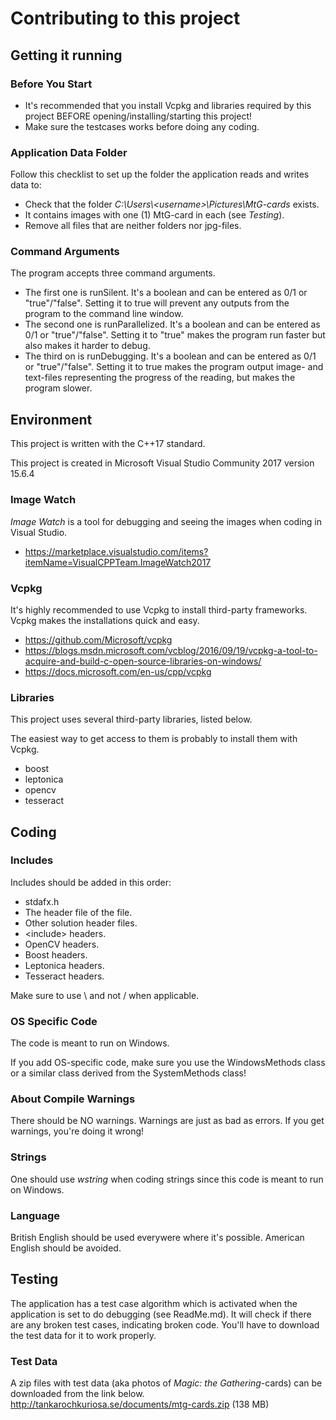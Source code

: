 # Contributing to this project

## Getting it running

### Before You Start
 * It's recommended that you install Vcpkg and libraries required by this project BEFORE opening/installing/starting this project!
 * Make sure the testcases works before doing any coding.

### Application Data Folder
Follow this checklist to set up the folder the application reads and writes data to:
 * Check that the folder *C:\Users\\&lt;username&gt;\Pictures\MtG-cards* exists.
 * It contains images with one (1) MtG-card in each (see *Testing*).
 * Remove all files that are neither folders nor jpg-files.
 
### Command Arguments
The program accepts three command arguments.
 * The first one is runSilent. It's a boolean and can be entered as 0/1 or "true"/"false". Setting it to true will prevent any outputs from the program to the command line window.
 * The second one is runParallelized. It's a boolean and can be entered as 0/1 or "true"/"false". Setting it to "true" makes the program run faster but also makes it harder to debug.
 * The third on is runDebugging. It's a boolean and can be entered as 0/1 or "true"/"false". Setting it to true makes the program output image- and text-files representing the progress of the reading, but makes the program slower.

## Environment
This project is written with the C++17 standard.

This project is created in Microsoft Visual Studio Community 2017 version 15.6.4

### Image Watch
*Image Watch* is a tool for debugging and seeing the images when coding in Visual Studio.
 * https://marketplace.visualstudio.com/items?itemName=VisualCPPTeam.ImageWatch2017

### Vcpkg
It's highly recommended to use Vcpkg to install third-party frameworks.
Vcpkg makes the installations quick and easy.
 * https://github.com/Microsoft/vcpkg
 * https://blogs.msdn.microsoft.com/vcblog/2016/09/19/vcpkg-a-tool-to-acquire-and-build-c-open-source-libraries-on-windows/
 * https://docs.microsoft.com/en-us/cpp/vcpkg

### Libraries
This project uses several third-party libraries, listed below.

The easiest way to get access to them is probably to install them with Vcpkg.
 * boost
 * leptonica
 * opencv
 * tesseract

## Coding

### Includes
Includes should be added in this order:
 * stdafx.h
 * The header file of the file.
 * Other solution header files.
 * &lt;include&gt; headers.
 * OpenCV headers.
 * Boost headers.
 * Leptonica headers.
 * Tesseract headers.

Make sure to use \ and not / when applicable.

### OS Specific Code
The code is meant to run on Windows.

If you add OS-specific code, make sure you use the WindowsMethods class or
a similar class derived from the SystemMethods class!

### About Compile Warnings
There should be NO warnings. Warnings are just as bad as errors. If you get warnings, you're doing it wrong!

### Strings
One should use *wstring* when coding strings since this code is meant to run on Windows.

### Language
British English should be used everywere where it's possible. American English should be avoided.

## Testing
The application has a test case algorithm which is activated when the application is set to do debugging (see ReadMe.md).
It will check if there are any broken test cases, indicating broken code. You'll have to download the test data for it to work properly.

### Test Data
A zip files with test data (aka photos of *Magic: the Gathering*-cards) can be downloaded from the link below.
http://tankarochkuriosa.se/documents/mtg-cards.zip (138 MB)
